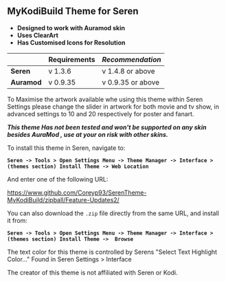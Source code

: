 ## **MyKodiBuild Theme for Seren**
 
* **Designed to work with Auramod skin**  
* **Uses ClearArt**
* **Has Customised Icons for Resolution** 

|       | **Requirements** | ***Recommendation*** |
|---|---|---|
| **Seren** |   v 1.3.6   | v 1.4.8 or above |
|**Auramod**|  v 0.9.35   | v 0.9.35 or above|

To Maximise the artwork available  whe using this theme within Seren Settings please change the slider in artwork for both movie and tv show, in advanced settings to 10 and 20 respectively  for poster and fanart.


**_This theme Has not been tested and won't be supported on any skin besides AuraMod , use at your on risk with other skins._**

To install this theme in Seren, navigate to:

**`Seren -> Tools > Open Settings Menu -> Theme Manager -> Interface > (themes section) Install Theme -> Web Location`**

And enter one of the following URL:

https://www.github.com/Coreyp93/SerenTheme-MyKodiBuild/zipball/Feature-Updates2/

You can also download the `.zip` file directly from the same URL, and install it from:

**`Seren -> Tools > Open Settings Menu -> Theme Manager -> Interface > (themes section) Install Theme ->  Browse`**

The text color for this theme is controlled by Serens "Select Text Highlight Color..." Found in Seren Settings > Interface

The creator of this theme is not affiliated with Seren or Kodi.

